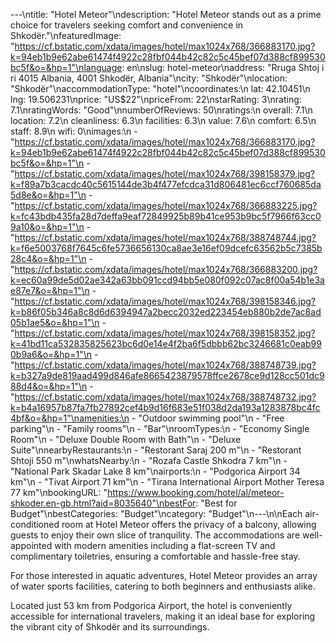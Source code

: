 ---\ntitle: "Hotel Meteor"\ndescription: "Hotel Meteor stands out as a prime choice for travelers seeking comfort and convenience in Shkodër."\nfeaturedImage: "https://cf.bstatic.com/xdata/images/hotel/max1024x768/366883170.jpg?k=94eb1b9e62abe61474f4922c28fbf044b42c82c5c45bef07d388cf899530bc5f&o=&hp=1"\nlanguage: en\nslug: hotel-meteor\naddress: "Rruga Shtoj i ri 4015 Albania, 4001 Shkodër, Albania"\ncity: "Shkodër"\nlocation: "Shkodër"\naccommodationType: "hotel"\ncoordinates:\n  lat: 42.10451\n  lng: 19.506231\nprice: "US$22"\npriceFrom: 22\nstarRating: 3\nrating: 7.1\nratingWords: "Good"\nnumberOfReviews: 50\nratings:\n  overall: 7.1\n  location: 7.2\n  cleanliness: 6.3\n  facilities: 6.3\n  value: 7.6\n  comfort: 6.5\n  staff: 8.9\n  wifi: 0\nimages:\n  - "https://cf.bstatic.com/xdata/images/hotel/max1024x768/366883170.jpg?k=94eb1b9e62abe61474f4922c28fbf044b42c82c5c45bef07d388cf899530bc5f&o=&hp=1"\n  - "https://cf.bstatic.com/xdata/images/hotel/max1024x768/398158379.jpg?k=f89a7b3cacdc40c5615144de3b4f477efcdca31d806481ec6ccf760685da5d8e&o=&hp=1"\n  - "https://cf.bstatic.com/xdata/images/hotel/max1024x768/366883225.jpg?k=fc43bdb435fa28d7deffa9eaf72849925b89b41ce953b9bc5f7966f63cc09a10&o=&hp=1"\n  - "https://cf.bstatic.com/xdata/images/hotel/max1024x768/388748744.jpg?k=f6e5003768f7645c6fe5736656130ca8ae3e16ef09dcefc63562b5c7385b28c4&o=&hp=1"\n  - "https://cf.bstatic.com/xdata/images/hotel/max1024x768/366883200.jpg?k=ec60a99de5d02ae342a63bb091ccd94bb5e080f092c07ac8f00a54b1e3ae87e7&o=&hp=1"\n  - "https://cf.bstatic.com/xdata/images/hotel/max1024x768/398158346.jpg?k=b86f05b346a8c8d6d6394947a2becc2032ed223454eb880b2de7ac8ad05b1ae5&o=&hp=1"\n  - "https://cf.bstatic.com/xdata/images/hotel/max1024x768/398158352.jpg?k=41bd11ca532835825623bc6d0e14e4f2ba6f5dbbb62bc3246681c0eab990b9a6&o=&hp=1"\n  - "https://cf.bstatic.com/xdata/images/hotel/max1024x768/388748739.jpg?k=b327a9de819aad499d846afe8665423879578ffce2678ce9d128cc501dc988d4&o=&hp=1"\n  - "https://cf.bstatic.com/xdata/images/hotel/max1024x768/388748732.jpg?k=b4a16957b87fa7fb27892cef4b9d16f683e51f038d2da193a1283878bc4fc4bf&o=&hp=1"\namenities:\n  - "Outdoor swimming pool"\n  - "Free parking"\n  - "Family rooms"\n  - "Bar"\nroomTypes:\n  - "Economy Single Room"\n  - "Deluxe Double Room with Bath"\n  - "Deluxe Suite"\nnearbyRestaurants:\n  - "Restorant Saraj 200 m"\n  - "Restorant Shtoji 550 m"\nwhatsNearby:\n  - "Rozafa Castle Shkodra 7 km"\n  - "National Park Skadar Lake 8 km"\nairports:\n  - "Podgorica Airport 34 km"\n  - "Tivat Airport 71 km"\n  - "Tirana International Airport Mother Teresa 77 km"\nbookingURL: "https://www.booking.com/hotel/al/meteor-shkoder.en-gb.html?aid=8035640"\nbestFor: "Best for Budget"\nbestCategories: "Budget"\ncategory: "Budget"\n---\n\nEach air-conditioned room at Hotel Meteor offers the privacy of a balcony, allowing guests to enjoy their own slice of tranquility. The accommodations are well-appointed with modern amenities including a flat-screen TV and complimentary toiletries, ensuring a comfortable and hassle-free stay.

For those interested in aquatic adventures, Hotel Meteor provides an array of water sports facilities, catering to both beginners and enthusiasts alike. 

Located just 53 km from Podgorica Airport, the hotel is conveniently accessible for international travelers, making it an ideal base for exploring the vibrant city of Shkodër and its surroundings.